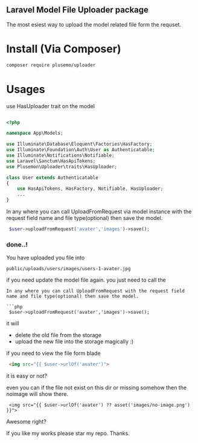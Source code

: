 ## Laravel Model File Uploader package
The most esiest way to upload the model related file form the requset.


# Install (Via Composer)
```bash
composer require plusemo/uploader
```

# Usages
use HasUploader trait on the model

```php

<?php

namespace App\Models;

use Illuminate\Database\Eloquent\Factories\HasFactory;
use Illuminate\Foundation\Auth\User as Authenticatable;
use Illuminate\Notifications\Notifiable;
use Laravel\Sanctum\HasApiTokens;
use Plusemon\Uploader\traits\HasUploader;

class User extends Authenticatable
{
    use HasApiTokens, HasFactory, Notifiable, HasUploader;
    ...
}
```

In any where you can call UploadFromRequest via model instance with the request field name and file type(optional) then save the model.
```php
 $user->uploadFromRequest('avater','images')->save();
```

### done..!

You have uploaded you file into 
```
public/uploads/users/images/users-1-avater.jpg
```

if you need update the model file again.
you just need to call the
```
In any where you can call UploadFromRequest with the request field name and file type(optional) then save the model.

```php
 $user->uploadFromRequest('avater','images')->save();
 ```

it will
  - delete the old file from the storage
  - upload the new file into the storage
  magically :)

if you need to view the file form blade

```html
 <img src="{{ $user->urlOf('avater')">
```

it is easy or not?

even you can 
if the file not exist on this dir or missing somehow then the noimage will show there.

```blade
 <img src="{{ $user->urlOf('avater') ?? asset('images/no-image.png') }}">
```

Awesome right?

If you like my works please star my repo.
Thanks.
